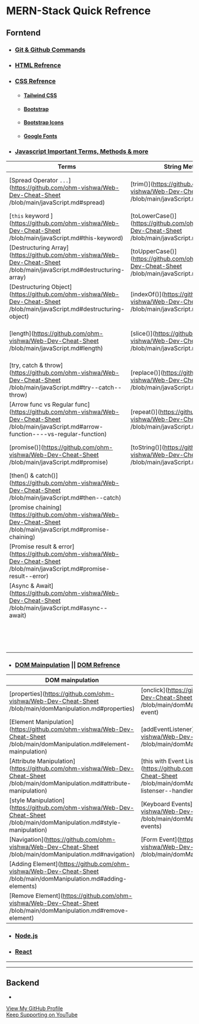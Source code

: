 # MERN-Stack Quick Refrence
##  Forntend
- ### [Git & Github Commands](https://github.com/ohm-vishwa/Git-Github-Commands)
  
- ### [HTML Refrence](https://developer.mozilla.org/en-US/docs/Web/HTML/Element/)

- ### [CSS Refrence](https://developer.mozilla.org/en-US/docs/Web/CSS/Reference)
  - #### [Tailwind CSS](https://tailwindcss.com/docs/installation)
  - #### [Bootstrap](https://getbootstrap.com/docs/5.3/getting-started/introduction/)
  - #### [Bootstrap Icons](https://icons.getbootstrap.com/)
  - #### [Google Fonts](https://fonts.google.com/)
  
- ### [Javascript Important Terms, Methods & more](/javaScript.md)


| Terms  | String Methods | Array Methods | Math Object | Higher Order Functions |
| -----  | -------------- | ------------- | ----------- | -------|
|[Spread Operator ` ... `](https://github.com/ohm-vishwa/Web-Dev-Cheat-Sheet /blob/main/javaScript.md#spread)                                    |[trim()](https://github.com/ohm-vishwa/Web-Dev-Cheat-Sheet /blob/main/javaScript.md#trim)                   |[push()](https://github.com/ohm-vishwa/Web-Dev-Cheat-Sheet /blob/main/javaScript.md#push-add-to-end)         |[Math.random()](https://github.com/ohm-vishwa/Web-Dev-Cheat-Sheet /blob/main/javaScript.md#mathrandom)     |[for(of) vs forEach()](https://github.com/ohm-vishwa/Web-Dev-Cheat-Sheet /blob/main/javaScript.md#for-of-vs-foreach)                    |
|[` this ` keyword ](https://github.com/ohm-vishwa/Web-Dev-Cheat-Sheet /blob/main/javaScript.md#this-keyword)                                    |[toLowerCase()](https://github.com/ohm-vishwa/Web-Dev-Cheat-Sheet /blob/main/javaScript.md#tolowercase)     |[pop()](https://github.com/ohm-vishwa/Web-Dev-Cheat-Sheet /blob/main/javaScript.md#pop-delete-from-end)      |[Math.max()](https://github.com/ohm-vishwa/Web-Dev-Cheat-Sheet /blob/main/javaScript.md#mathmax)           |[setTimeout()](https://github.com/ohm-vishwa/Web-Dev-Cheat-Sheet /blob/main/javaScript.md#settimeout)                                   |
|[Destructuring Array](https://github.com/ohm-vishwa/Web-Dev-Cheat-Sheet /blob/main/javaScript.md#destructuring-array)                           |[toUpperCase()](https://github.com/ohm-vishwa/Web-Dev-Cheat-Sheet /blob/main/javaScript.md#touppercase)     |[unshift()](https://github.com/ohm-vishwa/Web-Dev-Cheat-Sheet /blob/main/javaScript.md#unshift-add-to-front) |[Math.min()](https://github.com/ohm-vishwa/Web-Dev-Cheat-Sheet /blob/main/javaScript.md#mathmin)           |[setInterval() & clearInterval()](https://github.com/ohm-vishwa/Web-Dev-Cheat-Sheet /blob/main/javaScript.md#settnterval--clearinterval)|
|[Destructuring Object](https://github.com/ohm-vishwa/Web-Dev-Cheat-Sheet /blob/main/javaScript.md#destructuring-object)                         |[indexOf()](https://github.com/ohm-vishwa/Web-Dev-Cheat-Sheet /blob/main/javaScript.md#indexof)             |[shift](https://github.com/ohm-vishwa/Web-Dev-Cheat-Sheet /blob/main/javaScript.md#shift-delete-from-front)  |[Math.abs()](https://github.com/ohm-vishwa/Web-Dev-Cheat-Sheet /blob/main/javaScript.md#mathabs)           |[map() vs filter()](https://github.com/ohm-vishwa/Web-Dev-Cheat-Sheet /blob/main/javaScript.md#map-vs-filter)                           |
|[length](https://github.com/ohm-vishwa/Web-Dev-Cheat-Sheet /blob/main/javaScript.md#length)                                                     |[slice()](https://github.com/ohm-vishwa/Web-Dev-Cheat-Sheet /blob/main/javaScript.md#slice)                 |[indexOf()](https://github.com/ohm-vishwa/Web-Dev-Cheat-Sheet /blob/main/javaScript.md#indexof-1)            |[Math.pow()](https://github.com/ohm-vishwa/Web-Dev-Cheat-Sheet /blob/main/javaScript.md#mathpow)           |[every() vs some()](https://github.com/ohm-vishwa/Web-Dev-Cheat-Sheet /blob/main/javaScript.md#every-vs-some)                           |
|[try, catch & throw](https://github.com/ohm-vishwa/Web-Dev-Cheat-Sheet /blob/main/javaScript.md#try--catch--throw)                              |[replace()](https://github.com/ohm-vishwa/Web-Dev-Cheat-Sheet /blob/main/javaScript.md#replace)             |[include()](https://github.com/ohm-vishwa/Web-Dev-Cheat-Sheet /blob/main/javaScript.md#includes)             |[Math.sqrt()](https://github.com/ohm-vishwa/Web-Dev-Cheat-Sheet /blob/main/javaScript.md#mathsqrt)         |[reduce()](https://github.com/ohm-vishwa/Web-Dev-Cheat-Sheet /blob/main/javaScript.md#reduce)                                           |
|[Arrow func vs Regular func](https://github.com/ohm-vishwa/Web-Dev-Cheat-Sheet /blob/main/javaScript.md#arrow-function----vs-regular-function)  |[repeat()](https://github.com/ohm-vishwa/Web-Dev-Cheat-Sheet /blob/main/javaScript.md#repeat)               |[concat()](https://github.com/ohm-vishwa/Web-Dev-Cheat-Sheet /blob/main/javaScript.md#concat)                |[Math.cbrt()](https://github.com/ohm-vishwa/Web-Dev-Cheat-Sheet /blob/main/javaScript.md#mathcbrt)         |[]()|
|[promise()](https://github.com/ohm-vishwa/Web-Dev-Cheat-Sheet /blob/main/javaScript.md#promise)                                                 |[toString()](https://github.com/ohm-vishwa/Web-Dev-Cheat-Sheet /blob/main/javaScript.md#tostring)           |[reverse()](https://github.com/ohm-vishwa/Web-Dev-Cheat-Sheet /blob/main/javaScript.md#reverse)              |[Math.floor()](https://github.com/ohm-vishwa/Web-Dev-Cheat-Sheet /blob/main/javaScript.md#mathfloor)       |[]()|
|[then() & catch()](https://github.com/ohm-vishwa/Web-Dev-Cheat-Sheet /blob/main/javaScript.md#then--catch)                                      |                                                                                                        |[slice()](https://github.com/ohm-vishwa/Web-Dev-Cheat-Sheet /blob/main/javaScript.md#slice-1)                |[Math.celi()](https://github.com/ohm-vishwa/Web-Dev-Cheat-Sheet /blob/main/javaScript.md#mathceli)         |[]()|
|[promise chaining](https://github.com/ohm-vishwa/Web-Dev-Cheat-Sheet /blob/main/javaScript.md#promise-chaining)                                 |                                                                                                        |[splice()](https://github.com/ohm-vishwa/Web-Dev-Cheat-Sheet /blob/main/javaScript.md#splice)                |[Math.PI](https://github.com/ohm-vishwa/Web-Dev-Cheat-Sheet /blob/main/javaScript.md#mathpi)               |[]()|
|[Promise result & error](https://github.com/ohm-vishwa/Web-Dev-Cheat-Sheet /blob/main/javaScript.md#promise-result--error)                      |                                                                                                        |[sort()](https://github.com/ohm-vishwa/Web-Dev-Cheat-Sheet /blob/main/javaScript.md#sort)                    |[Math.log2()](https://github.com/ohm-vishwa/Web-Dev-Cheat-Sheet /blob/main/javaScript.md#mathlog2)         |[]()|
|[Async & Await](https://github.com/ohm-vishwa/Web-Dev-Cheat-Sheet /blob/main/javaScript.md#async--await)                                        |                                                                                                        |                                                                                                         |[Math.LOG2E](https://github.com/ohm-vishwa/Web-Dev-Cheat-Sheet /blob/main/javaScript.md#mathlog2e)         |[]()|
|[]()                                                                                                                                        |                                                                                                        |                                                                                                         |[Math.LOG10E](https://github.com/ohm-vishwa/Web-Dev-Cheat-Sheet /blob/main/javaScript.md#mathlog10e)       |[]()|



- ### [DOM Mainpulation](/domManipulation.md) || [DOM Refrence](https://developer.mozilla.org/en-US/docs/Web/API/Element)

|DOM mainpulation| DOM Events |
|----------------| ---------- |
|[properties](https://github.com/ohm-vishwa/Web-Dev-Cheat-Sheet /blob/main/domManipulation.md#properties)                        |[onclick](https://github.com/ohm-vishwa/Web-Dev-Cheat-Sheet /blob/main/domManipulation.md#onclick-mouse-event)|
|[Element Manipulation](https://github.com/ohm-vishwa/Web-Dev-Cheat-Sheet /blob/main/domManipulation.md#element-mainpulation)    |[addEventListener](https://github.com/ohm-vishwa/Web-Dev-Cheat-Sheet /blob/main/domManipulation.md#addeventlistener)|
|[Attribute Manipulation](https://github.com/ohm-vishwa/Web-Dev-Cheat-Sheet /blob/main/domManipulation.md#attribute-manipulation)|[this with Event Listenser / Handler](https://github.com/ohm-vishwa/Web-Dev-Cheat-Sheet /blob/main/domManipulation.md#this-with-event-listenser--handler)|
|[style Manipulation](https://github.com/ohm-vishwa/Web-Dev-Cheat-Sheet /blob/main/domManipulation.md#style-manipulation)        |[Keyboard Events](https://github.com/ohm-vishwa/Web-Dev-Cheat-Sheet /blob/main/domManipulation.md#keyboard-events)|
|[Navigation](https://github.com/ohm-vishwa/Web-Dev-Cheat-Sheet /blob/main/domManipulation.md#navigation)                        |[Form Event](https://github.com/ohm-vishwa/Web-Dev-Cheat-Sheet /blob/main/domManipulation.md#form-event)|
|[Adding Element](https://github.com/ohm-vishwa/Web-Dev-Cheat-Sheet /blob/main/domManipulation.md#adding-elements)               |[]()|
|[Remove Element](https://github.com/ohm-vishwa/Web-Dev-Cheat-Sheet /blob/main/domManipulation.md#remove-element)                |[]()|


- ### [Node.js](./nodejs.md)
- ### [React](./react.md)

---
---

## Backend
  
- 

[View My GitHub Profile](https://github.com/ohm-vishwa)\
[Keep Supporting on YouTube](https://www.youtube.com/@ohm_vishwa)